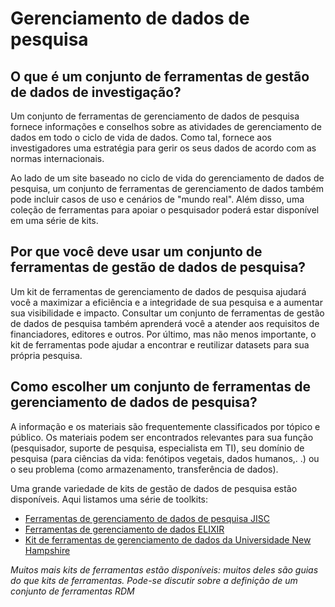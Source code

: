 # Gerenciamento de dados de pesquisa

## O que é um conjunto de ferramentas de gestão de dados de investigação?

Um conjunto de ferramentas de gerenciamento de dados de pesquisa fornece informações e conselhos sobre as atividades de gerenciamento de dados em todo o ciclo de vida de dados. Como tal, fornece aos investigadores uma estratégia para gerir os seus dados de acordo com as normas internacionais.

Ao lado de um site baseado no ciclo de vida do gerenciamento de dados de pesquisa, um conjunto de ferramentas de gerenciamento de dados também pode incluir casos de uso e cenários de "mundo real". Além disso, uma coleção de ferramentas para apoiar o pesquisador poderá estar disponível em uma série de kits.


## Por que você deve usar um conjunto de ferramentas de gestão de dados de pesquisa?

Um kit de ferramentas de gerenciamento de dados de pesquisa ajudará você a maximizar a eficiência e a integridade de sua pesquisa e a aumentar sua visibilidade e impacto. Consultar um conjunto de ferramentas de gestão de dados de pesquisa também aprenderá você a atender aos requisitos de financiadores, editores e outros. Por último, mas não menos importante, o kit de ferramentas pode ajudar a encontrar e reutilizar datasets para sua própria pesquisa.


## Como escolher um conjunto de ferramentas de gerenciamento de dados de pesquisa?

A informação e os materiais são frequentemente classificados por tópico e público. Os materiais podem ser encontrados relevantes para sua função (pesquisador, suporte de pesquisa, especialista em TI), seu domínio de pesquisa (para ciências da vida: fenótipos vegetais, dados humanos,. .) ou o seu problema (como armazenamento, transferência de dados).


Uma grande variedade de kits de gestão de dados de pesquisa estão disponíveis. Aqui listamos uma série de toolkits:

* [Ferramentas de gerenciamento de dados de pesquisa JISC](https://rdmtoolkit.jisc.ac.uk/rdm-for-researchers/)
* [Ferramentas de gerenciamento de dados ELIXIR](https://rdm.elixir-europe.org/index.html)
* [Kit de ferramentas de gerenciamento de dados da Universidade New Hampshire](https://libraryguides.unh.edu/datamanagement)

*Muitos mais kits de ferramentas estão disponíveis: muitos deles são guias do que kits de ferramentas. Pode-se discutir sobre a definição de um conjunto de ferramentas RDM*
